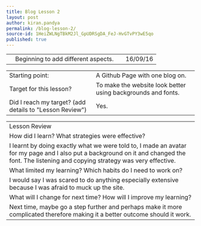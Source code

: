 ```yaml
---
title: Blog Lesson 2
layout: post
author: kiran.pandya
permalink: /blog-lesson-2/
source-id: 1HeiZWLNgTBkM2Jl_GpUDRSgDA_FeJ-HvGTvPY3wE5qo
published: true
---
```

<table>
  <tr>
    <td></td>
    <td>Beginning to add different aspects. </td>
    <td></td>
    <td>16/09/16</td>
  </tr>
</table>


<table>
  <tr>
    <td>Starting point:</td>
    <td>A Github Page with one blog on.</td>
  </tr>
  <tr>
    <td>Target for this lesson?</td>
    <td>To make the website look better using backgrounds and fonts.</td>
  </tr>
  <tr>
    <td>Did I reach my target? 
(add details to "Lesson Review")</td>
    <td> Yes.</td>
  </tr>
</table>


<table>
  <tr>
    <td>Lesson Review</td>
  </tr>
  <tr>
    <td>How did I learn? What strategies were effective? </td>
  </tr>
  <tr>
    <td>I learnt by doing exactly what we were told to, I made an avatar for my page and I also put a background on it and changed the font. The listening and copying strategy was very effective. </td>
  </tr>
  <tr>
    <td>What limited my learning? Which habits do I need to work on? </td>
  </tr>
  <tr>
    <td>I would say I was scared to do anything especially extensive because I was afraid to muck up the site.</td>
  </tr>
  <tr>
    <td>What will I change for next time? How will I improve my learning?</td>
  </tr>
  <tr>
    <td>Next time, maybe go a step further and perhaps make it more complicated therefore making it a better outcome should it work. </td>
  </tr>
</table>


